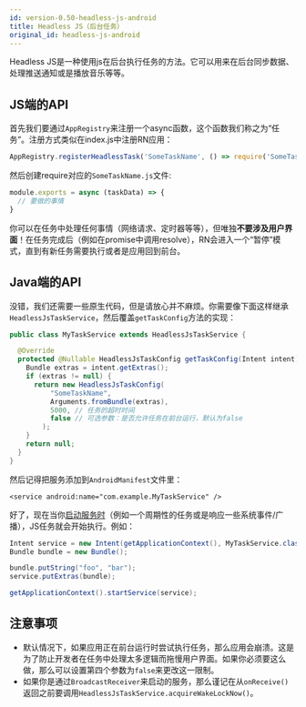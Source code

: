 ```yaml
---
id: version-0.50-headless-js-android
title: Headless JS（后台任务）
original_id: headless-js-android
---
```


Headless JS是一种使用js在后台执行任务的方法。它可以用来在后台同步数据、处理推送通知或是播放音乐等等。

## JS端的API

首先我们要通过`AppRegistry`来注册一个async函数，这个函数我们称之为“任务”。注册方式类似在index.js中注册RN应用：

```js
AppRegistry.registerHeadlessTask('SomeTaskName', () => require('SomeTaskName'));
```

然后创建require对应的`SomeTaskName.js`文件:

```js
module.exports = async (taskData) => {
  // 要做的事情
}
```

你可以在任务中处理任何事情（网络请求、定时器等等），但唯独**不要涉及用户界面**！在任务完成后（例如在promise中调用resolve），RN会进入一个“暂停”模式，直到有新任务需要执行或者是应用回到前台。

## Java端的API

没错，我们还需要一些原生代码，但是请放心并不麻烦。你需要像下面这样继承`HeadlessJsTaskService`，然后覆盖`getTaskConfig`方法的实现：

```java
public class MyTaskService extends HeadlessJsTaskService {

  @Override
  protected @Nullable HeadlessJsTaskConfig getTaskConfig(Intent intent) {
    Bundle extras = intent.getExtras();
    if (extras != null) {
      return new HeadlessJsTaskConfig(
          "SomeTaskName",
          Arguments.fromBundle(extras),
          5000, // 任务的超时时间
          false // 可选参数：是否允许任务在前台运行，默认为false
        );
    }
    return null;
  }
}
```

然后记得把服务添加到`AndroidManifest`文件里：
 
 ```
 <service android:name="com.example.MyTaskService" />
 ```


好了，现在当你[启动服务时][0]（例如一个周期性的任务或是响应一些系统事件/广播），JS任务就会开始执行。例如：

```java
Intent service = new Intent(getApplicationContext(), MyTaskService.class);
Bundle bundle = new Bundle();

bundle.putString("foo", "bar");
service.putExtras(bundle);

getApplicationContext().startService(service);
```


## 注意事项

* 默认情况下，如果应用正在前台运行时尝试执行任务，那么应用会崩溃。这是为了防止开发者在任务中处理太多逻辑而拖慢用户界面。如果你必须要这么做，那么可以设置第四个参数为`false`来更改这一限制。
* 如果你是通过`BroadcastReceiver`来启动的服务，那么谨记在从`onReceive()`返回之前要调用`HeadlessJsTaskService.acquireWakeLockNow()`。

[0]: https://developer.android.com/reference/android/content/Context.html#startService(android.content.Intent)